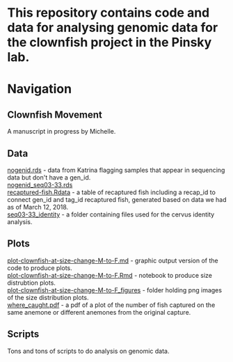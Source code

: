 # This repository contains code and data for analysing genomic data for the clownfish project in the Pinsky lab.

# Navigation

## Clownfish Movement
A manuscript in progress by Michelle.

## Data
[nogenid.rds](https://github.com/pinskylab/genomics/blob/master/data/nogenid.rds) - data from Katrina flagging samples that appear in sequencing data but don't have a gen_id.  
[nogenid_seq03-33.rds](https://github.com/pinskylab/genomics/blob/master/data/nogenid_seq03-33.rds)  
[recaptured-fish.Rdata](https://github.com/pinskylab/genomics/blob/master/data/recaptured-fish.Rdata) - a table of recaptured fish including a recap_id to connect gen_id and tag_id recaptured fish, generated based on data we had as of March 12, 2018.  
[seq03-33_identity](https://github.com/pinskylab/genomics/tree/master/data/seq03-33_identity) - a folder containing files used for the cervus identity analysis.

## Plots
[plot-clownfish-at-size-change-M-to-F.md](https://github.com/pinskylab/genomics/blob/master/plots/plot-clownfish-at-size-change-from-M-to-F.md) - graphic output version of the code to produce plots.  
[plot-clownfish-at-size-change-M-to-F.Rmd](https://github.com/pinskylab/genomics/blob/master/plots/plot-clownfish-at-size-change-from-M-to-F.Rmd) - notebook to produce size distrubtion plots.  
[plot-clownfish-at-size-change-M-to-F_figures](https://github.com/pinskylab/genomics/tree/master/plots/plot-clownfish-at-size-change-from-M-to-F_files/figure-markdown_github) - folder holding png images of the size distribution plots.  
[where_caught.pdf](https://github.com/pinskylab/genomics/blob/master/plots/where_caught.pdf) - a pdf of a plot of the number of fish captured on the same anemone or different anemones from the original capture.

## Scripts
Tons and tons of scripts to do analysis on genomic data.

